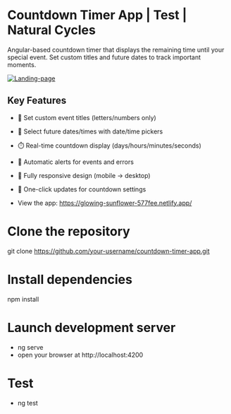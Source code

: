 # Countdown Timer App | Test | Natural Cycles

Angular-based countdown timer that displays the remaining time until your special event. Set custom titles and future dates to track important moments.

<a href="https://ibb.co/NggDydv0"><img src="https://i.ibb.co/qLLqr3SH/Landing-page.png" alt="Landing-page" border="0"></a>

## Key Features

- 🎯 Set custom event titles (letters/numbers only)
- 📅 Select future dates/times with date/time pickers
- ⏱️ Real-time countdown display (days/hours/minutes/seconds)
- 🔔 Automatic alerts for events and errors
- 📱 Fully responsive design (mobile → desktop)
- 🔄 One-click updates for countdown settings

- View the app: https://glowing-sunflower-577fee.netlify.app/

# Clone the repository
git clone https://github.com/your-username/countdown-timer-app.git

# Install dependencies
npm install

# Launch development server
- ng serve
- open your browser at http://localhost:4200

# Test
- ng test
